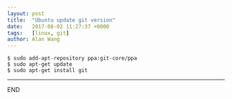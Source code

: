 ```yaml
---
layout: post
title:  "Ubuntu update git version"
date:   2017-08-02 11:27:37 +0000
tags:   [linux, git]
author: Alan Wang
---
```

```shell
$ sudo add-apt-repository ppa:git-core/ppa
$ sudo apt-get update
$ sudo apt-get install git
```
---
END
